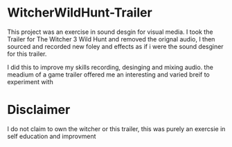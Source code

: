 # WitcherWildHunt-Trailer

This project was an exercise in sound desgin for visual media. I took the Trailer for The Witcher 3 Wild Hunt and removed the orignal audio, I then sourced and recorded new foley and effects as if i were the sound desginer for this trailer. 

I did this to improve my skills recording, desinging and mixing audio. the meadium of a game trailer offered me an interesting and varied breif to experiment with 

# Disclaimer 
I do not claim to own the witcher or this trailer, this was purely an exercsie in self education and improvment 
